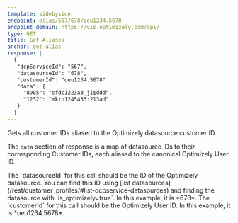 ```yaml
---
template: sidebyside
endpoint: alias/567/678/oeu1234.5678
endpoint_domain: https://vis.optimizely.com/api/
type: GET
title: Get Aliases
anchor: get-alias
response: |
  {
   "dcpServiceId": "567",
   "datasourceId": "678",
   "customerId": "oeu1234.5678"
   "data": {
     "8905": "sfdc1223a3_ji$ddd",
     "1232": "mkto1245433:213ad"
   }
  }
---
```


Gets all customer IDs aliased to the Optimizely datasource customer ID.

The `data` section of response is a map of datasource IDs to their corresponding Customer IDs, each aliased to the
canonical Optimizely User ID.

<div class="attention attention--warning push--bottom">
The `datasourceId` for this call should be the ID of the Optimizely datasource. You can find this ID using [list
datasources](/rest/customer_profiles/#list-dcpservice-datasources) and finding the datasource with `is_optimizely=true`.
In this example, it is *678*.  The `customerId` for this call should be the Optimizely User ID. In this example, it is
*oeu1234.5678*.
</div>
